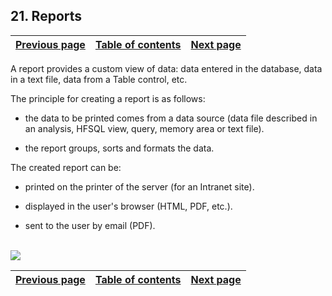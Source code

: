 
## 21. Reports
			

| [Previous page](../Concepts_WB/1410087131.md) | [Table of contents](../Concepts_WB/1410087102.md) | [Next page](../Concepts_WB/1410087133.md) |
| --- | --- | --- |



<a name="NOTE1"></a>
<a name="NOTE1_1"></a>
A report provides a custom view of data: data entered in the database, data in a text file, data from a Table control, etc.

The principle for creating a report is as follows:

- the data to be printed comes from a data source (data file described in an analysis, HFSQL view, query, memory area or text file).

- the report groups, sorts and formats the data.




The created report can be:

- printed on the printer of the server (for an Intranet site).

- displayed in the user's browser (HTML, PDF, etc.).

- sent to the user by email (PDF).

<br>![](https://doc.pcsoft.fr/en-US/images/image.awp?langid=3&name=P2-Les-etats.gif)


| [Previous page](../Concepts_WB/1410087131.md) | [Table of contents](../Concepts_WB/1410087102.md) | [Next page](../Concepts_WB/1410087133.md) |
| --- | --- | --- |




